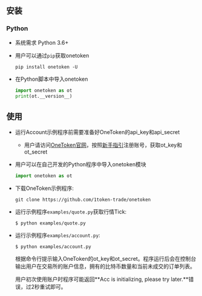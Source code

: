 ## 安装

### Python
* 系统需求 Python 3.6+

* 用户可以通过```pip```获取onetoken

    ```shell
    pip install onetoken -U
    ```

* 在Python脚本中导入onetoken

    ```Python
    import onetoken as ot
    print(ot.__version__)
    ```


## 使用

* 运行Account示例程序前需要准备好OneToken的api_key和api_secret

    * 用户请访问[OneToken官网](https://1token.trade/)，按照[新手指引](https://1token.trade/r/docs#/getting-started/website-user)注册账号，获取ot_key和ot_secret


* 用户可以在自己开发的Python程序中导入onetoken模块

    ```python
    import onetoken as ot
    ```

* 下载OneToken示例程序:

    ```shell
    git clone https://github.com/1token-trade/onetoken
    ```

* 运行示例程序`examples/quote.py`获取行情Tick:

    `$ python examples/quote.py`

* 运行示例程序`examples/account.py`:

    `$ python examples/account.py`

    根据命令行提示输入OneToken的ot_key和ot_secret。程序运行后会在控制台输出用户在交易所的账户信息，拥有的比特币数量和当前未成交的订单列表。

    用户初次使用账户时程序可能返回**Acc is initializing, please try later.**错误，过2秒重试即可。
